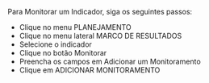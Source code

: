 Para Monitorar um Indicador, siga os seguintes passos:

* Clique no menu PLANEJAMENTO
* Clique no menu lateral MARCO DE RESULTADOS
* Selecione o indicador
* Clique no botão Monitorar
* Preencha os campos em Adicionar um Monitoramento
* Clique em ADICIONAR MONITORAMENTO